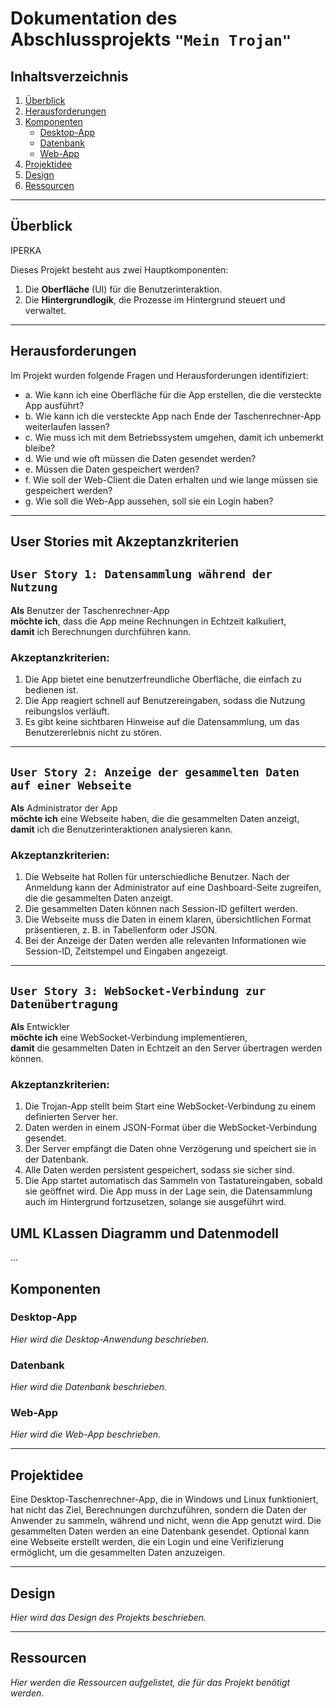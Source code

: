 # Dokumentation des Abschlussprojekts `"Mein Trojan"`

## Inhaltsverzeichnis
1. [Überblick](#überblick)
2. [Herausforderungen](#herausforderungen)
3. [Komponenten](#komponenten)
   - [Desktop-App](#desktop-app)
   - [Datenbank](#datenbank)
   - [Web-App](#web-app)
4. [Projektidee](#projektidee)
5. [Design](#design)
6. [Ressourcen](#ressourcen)

---

## Überblick

IPERKA

Dieses Projekt besteht aus zwei Hauptkomponenten:
1. Die **Oberfläche** (UI) für die Benutzerinteraktion.
2. Die **Hintergrundlogik**, die Prozesse im Hintergrund steuert und verwaltet.

---

## Herausforderungen

Im Projekt wurden folgende Fragen und Herausforderungen identifiziert:

- a.  Wie kann ich eine Oberfläche für die App erstellen, die die versteckte App ausführt?  
- b.  Wie kann ich die versteckte App nach Ende der Taschenrechner-App weiterlaufen lassen?  
- c.  Wie muss ich mit dem Betriebssystem umgehen, damit ich unbemerkt bleibe?  
- d.  Wie und wie oft müssen die Daten gesendet werden?  
- e.  Müssen die Daten gespeichert werden?  
- f.  Wie soll der Web-Client die Daten erhalten und wie lange müssen sie gespeichert werden?  
- g.  Wie soll die Web-App aussehen, soll sie ein Login haben?  

---

## User Stories mit Akzeptanzkriterien

## `User Story 1: Datensammlung während der Nutzung`

**Als** Benutzer der Taschenrechner-App  
**möchte ich**, dass die App meine Rechnungen in Echtzeit kalkuliert,  
**damit** ich Berechnungen durchführen kann.

### Akzeptanzkriterien:
1. Die App bietet eine benutzerfreundliche Oberfläche, die einfach zu bedienen ist.
2. Die App reagiert schnell auf Benutzereingaben, sodass die Nutzung reibungslos verläuft.
3. Es gibt keine sichtbaren Hinweise auf die Datensammlung, um das Benutzererlebnis nicht zu stören.

---

## `User Story 2: Anzeige der gesammelten Daten auf einer Webseite`

**Als** Administrator der App  
**möchte ich** eine Webseite haben, die die gesammelten Daten anzeigt,  
**damit** ich die Benutzerinteraktionen analysieren kann.

### Akzeptanzkriterien:
1. Die Webseite hat Rollen für unterschiedliche Benutzer. Nach der Anmeldung kann der Administrator auf eine Dashboard-Seite zugreifen, die die gesammelten Daten anzeigt.
2. Die gesammelten Daten können nach Session-ID gefiltert werden.
3. Die Webseite muss die Daten in einem klaren, übersichtlichen Format präsentieren, z. B. in Tabellenform oder JSON.
4. Bei der Anzeige der Daten werden alle relevanten Informationen wie Session-ID, Zeitstempel und Eingaben angezeigt.

---

## `User Story 3: WebSocket-Verbindung zur Datenübertragung`

**Als** Entwickler  
**möchte ich** eine WebSocket-Verbindung implementieren,  
**damit** die gesammelten Daten in Echtzeit an den Server übertragen werden können.

### Akzeptanzkriterien:
1. Die Trojan-App stellt beim Start eine WebSocket-Verbindung zu einem definierten Server her.
2. Daten werden in einem JSON-Format über die WebSocket-Verbindung gesendet.
3. Der Server empfängt die Daten ohne Verzögerung und speichert sie in der Datenbank.
4. Alle Daten werden persistent gespeichert, sodass sie sicher sind.
5. Die App startet automatisch das Sammeln von Tastatureingaben, sobald sie geöffnet wird. Die App muss in der Lage sein, die Datensammlung auch im Hintergrund fortzusetzen, solange sie ausgeführt wird.


## UML KLassen Diagramm und Datenmodell

...

## Komponenten

### Desktop-App

*Hier wird die Desktop-Anwendung beschrieben.*

### Datenbank

*Hier wird die Datenbank beschrieben.*

### Web-App

*Hier wird die Web-App beschrieben.*

---

## Projektidee

Eine Desktop-Taschenrechner-App, die in Windows und Linux funktioniert, hat nicht das Ziel, Berechnungen durchzuführen, sondern die Daten der Anwender zu sammeln, während und nicht, wenn die App genutzt wird. Die gesammelten Daten werden an eine Datenbank gesendet. Optional kann eine Webseite erstellt werden, die ein Login und eine Verifizierung ermöglicht, um die gesammelten Daten anzuzeigen.

---

## Design

*Hier wird das Design des Projekts beschrieben.*

---

## Ressourcen

*Hier werden die Ressourcen aufgelistet, die für das Projekt benötigt werden.*
